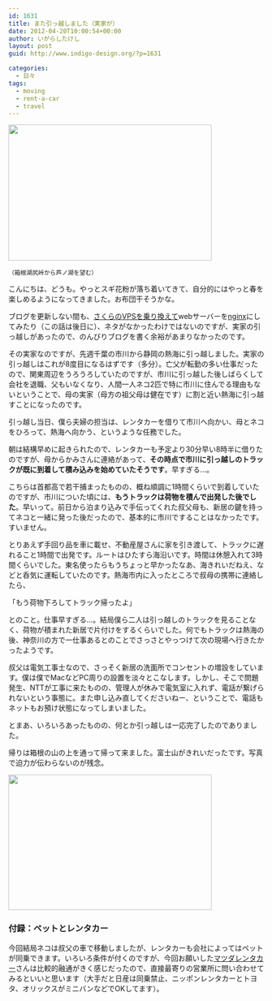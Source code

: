 ```yaml
---
id: 1631
title: また引っ越しました（実家が）
date: 2012-04-20T10:00:54+00:00
author: いがらしたけし
layout: post
guid: http://www.indigo-design.org/?p=1631

categories:
  - 日々
tags:
  - moving
  - rent-a-car
  - travel
---
```

[<img src="https://lh6.googleusercontent.com/-sJ6OBtjkpso/T47eoOnXDfI/AAAAAAAAAbY/fStD-rIpVJw/s400/_DSC0303.jpg" height="268" width="400" />](https://picasaweb.google.com/lh/photo/iv3bes0Ozectah2DLgvs5NMTjNZETYmyPJy0liipFm0?feat=embedwebsite)
  
<small>（箱根湖尻峠から芦ノ湖を望む）</small>

こんにちは、どうも。やっとスギ花粉が落ち着いてきて、自分的にはやっと春を楽しめるようになってきました。お布団干そうかな。

ブログを更新しない間も、[さくらのVPSを乗り換えて](http://www.sakura.ad.jp/news/sakurainfo/newsentry.php?id=644)webサーバーを[nginx](http://nginx.org/ja/)にしてみたり（この話は後日に）、ネタがなかったわけではないのですが、実家の引っ越しがあったので、のんびりブログを書く余裕があまりなかったのです。

その実家なのですが、先週千葉の市川から静岡の熱海に引っ越しました。実家の引っ越しはこれが8度目になるはずです（多分）。亡父が転勤の多い仕事だったので、関東周辺をうろうろしていたのですが、市川に引っ越した後しばらくして会社を退職、父もいなくなり、人間一人ネコ2匹で特に市川に住んでる理由もないということで、母の実家（母方の祖父母は健在です）に割と近い熱海に引っ越すことになったのです。

引っ越し当日、僕ら夫婦の担当は、レンタカーを借りて市川へ向かい、母とネコをひろって、熱海へ向かう、というような任務でした。

朝は結構早めに起きられたので、レンタカーも予定より30分早い8時半に借りたのですが、母からかみさんに連絡があって、**その時点で市川に引っ越しのトラックが既に到着して積み込みを始めていたそうです**。早すぎる…。

こちらは首都高で若干捕まったものの、概ね順調に1時間くらいで到着していたのですが、市川についた頃には、**もうトラックは荷物を積んで出発した後でした**。早いって。前日から泊まり込みで手伝ってくれた叔父母も、新居の鍵を持ってネコと一緒に発った後だったので、基本的に市川ですることはなかったです。すいません。

とりあえず手回り品を車に載せ、不動産屋さんに家を引き渡して、トラックに遅れること1時間で出発です。ルートはひたすら海沿いです。時間は休憩入れて3時間くらいでした。東名使ったらもうちょっと早かったなあ、海きれいだねえ、などと呑気に運転していたのです。熱海市内に入ったところで叔母の携帯に連絡したら、

「もう荷物下ろしてトラック帰ったよ」

とのこと。仕事早すぎる…。結局僕ら二人は引っ越しのトラックを見ることなく、荷物が積まれた新居で片付けをするくらいでした。何でもトラックは熱海の後、神奈川の方で一仕事あるとのことでさっさとやっつけて次の現場へ行きたかったようです。

叔父は電気工事士なので、さっそく新居の洗面所でコンセントの増設をしています。僕は僕でMacなどPC周りの設置を淡々とこなします。しかし、そこで問題発生、NTTが工事に来たものの、管理人が休みで電気室に入れず、電話が繋げられないという事態に。また申し込み直してくださいねー、ということで、電話もネットもお預け状態になってしまいました。

とまあ、いろいろあったものの、何とか引っ越しは一応完了したのでありました。

帰りは箱根の山の上を通って帰って来ました。富士山がきれいだったです。写真で迫力が伝わらないのが残念。

[<img src="https://lh5.googleusercontent.com/-m3IyFxDdEo0/T47epZpBUlI/AAAAAAAAAbc/JHXUfyRSYi4/s400/_DSC0301_2.jpg" height="267" width="400" />](https://picasaweb.google.com/lh/photo/ZPKLS-96p8WUUAcp6pAjaNMTjNZETYmyPJy0liipFm0?feat=embedwebsite)

### 付録：ペットとレンタカー

今回結局ネコは叔父の車で移動しましたが、レンタカーも会社によってはペットが同乗できます。いろいろ条件が付くのですが、今回お願いした[マツダレンタカー](http://www.mazda-rentacar.co.jp/)さんは比較的融通がきく感じだったので、直接最寄りの営業所に問い合わせてみるといいと思います（大手だと日産は同乗禁止、ニッポンレンタカーとトヨタ、オリックスがミニバンなどでOKしてます）。
